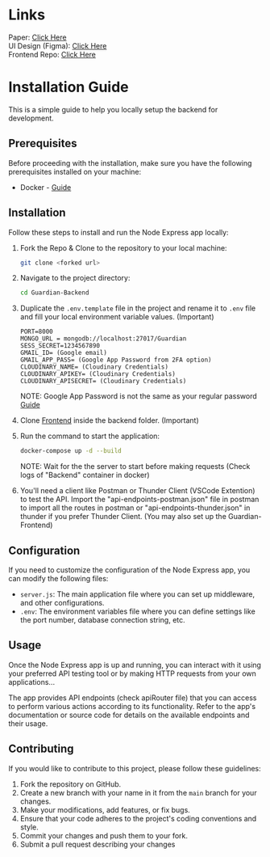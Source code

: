 # Links

Paper: [Click Here](https://drive.google.com/file/d/1KRv_YBNtan94x9XF6fUw3y1G5wY68zJP/view?usp=sharing)<br/>
UI Design (Figma): [Click Here](https://www.figma.com/file/k5eDd6Edq2NL3xGf4do5Ki/Guardian?type=design&node-id=0%3A1&t=Js4hdwCZioEZo3dU-1)<br/>
Frontend Repo: [Click Here](https://github.com/ishtails/Guardian-Frontend)<br/>

# Installation Guide

This is a simple guide to help you locally setup the backend for development.

## Prerequisites

Before proceeding with the installation, make sure you have the following prerequisites installed on your machine:

- Docker - [Guide](https://docs.docker.com/engine/install/)

## Installation

Follow these steps to install and run the Node Express app locally:

1. Fork the Repo & Clone to the repository to your local machine:

   ```bash
   git clone <forked url>
   ```

2. Navigate to the project directory:

   ```bash
   cd Guardian-Backend
   ```

3. Duplicate the `.env.template` file in the project and rename it to `.env` file and fill your local environment variable values. (Important)

   ```
   PORT=8000
   MONGO_URL = mongodb://localhost:27017/Guardian
   SESS_SECRET=1234567890
   GMAIL_ID= (Google email)
   GMAIL_APP_PASS= (Google App Password from 2FA option)
   CLOUDINARY_NAME= (Cloudinary Credentials)
   CLOUDINARY_APIKEY= (Cloudinary Credentials)
   CLOUDINARY_APISECRET= (Cloudinary Credentials)
   ```

   NOTE: Google App Password is not the same as your regular password [Guide](https://support.google.com/accounts/answer/185833?hl=en)

4. Clone [Frontend](https://github.com/ishtails/Guardian-Frontend) inside the backend folder. (Important)

5. Run the command to start the application:

   ```bash
   docker-compose up -d --build
   ```

   NOTE: Wait for the the server to start before making requests (Check logs of "Backend" container in docker)


6. You'll need a client like Postman or Thunder Client (VSCode Extention) to test the API. Import the "api-endpoints-postman.json" file in postman to import all the routes in postman or "api-endpoints-thunder.json" in thunder if you prefer Thunder Client. (You may also set up the Guardian-Frontend)

## Configuration

If you need to customize the configuration of the Node Express app, you can modify the following files:

- `server.js`: The main application file where you can set up middleware, and other configurations.
- `.env`: The environment variables file where you can define settings like the port number, database connection string, etc.

## Usage

Once the Node Express app is up and running, you can interact with it using your preferred API testing tool or by making HTTP requests from your own applications...

The app provides API endpoints (check apiRouter file) that you can access to perform various actions according to its functionality. Refer to the app's documentation or source code for details on the available endpoints and their usage.

## Contributing

If you would like to contribute to this project, please follow these guidelines:

1. Fork the repository on GitHub.
2. Create a new branch with your name in it from the `main` branch for your changes.
3. Make your modifications, add features, or fix bugs.
4. Ensure that your code adheres to the project's coding conventions and style.
5. Commit your changes and push them to your fork.
6. Submit a pull request describing your changes

